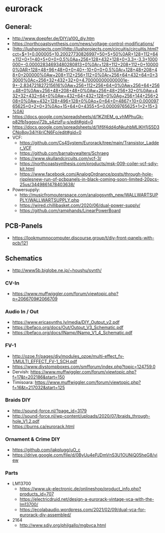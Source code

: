 # eurorack

## General:
 * http://www.doepfer.de/DIY/a100_diy.htm
 * https://northcoastsynthesis.com/news/voltage-control-modifications/
 * [http://lushprojects.com](http://lushprojects.com/circuitjs/circuitjs.html?cct=$+1+0.000005+10.20027730826997+50+5+50%0AR+128+112+64+112+0+1+40+5+0+0+0.5%0Aa+256+128+432+128+0+3.3+-3.3+1000000+-0.00002834693480280813+0%0Ar+128+112+208+112+0+100000%0AR+128+48+96+48+0+0+40+-10+0+0+0.5%0Ar+128+48+208+48+0+200000%0Aw+208+112+256+112+0%0Ar+256+64+432+64+0+33000%0Ac+256+32+432+32+0+4.700000000000001e-9+-2.834721827215616%0Aw+256+112+256+64+0%0Aw+256+64+256+48+0%0Aw+256+48+208+48+0%0Aw+256+48+256+32+0%0Aw+432+32+432+64+0%0Aw+432+64+432+128+0%0Ag+256+144+256+208+0%0Aw+432+128+496+128+0%0Ao+0+64+0+4867+10+0.00009765625+0+2+0+3%0Ao+15+64+0+4355+5+0.00009765625+1+2+15+3%0A)
 * https://docs.google.com/spreadsheets/d/1KZltEM_g_yhMPhuGk-p82fb1sggsvi72b_s4ztzFu-s/edit#gid=0
 * https://docs.google.com/spreadsheets/d/1jf6f4dd4qNkuhbMLlKH1jS5D3CNo8qy34iY4rjCN6Fo/edit#gid=0
 * VCF:
   * https://github.com/Cs4System/Eurorack/tree/main/Transistor_Ladder_VCF
   * https://github.com/barnabywalters/Schraeg
   * https://www.skullandcircuits.com/vcf-3/
   * https://northcoastsynthesis.com/products/msk-009-coiler-vcf-sdiy-kit.html
   * https://www.facebook.com/AnalogOrdnance/posts/through-hole-ripplesnew-run-of-pcbpanels-in-black-coming-soon-limited-20pcs-25us/3449861478403638/
 * Powersupply:
   * http://musicfromouterspace.com/analogsynth_new/WALLWARTSUPPLY/WALLWARTSUPPLY.php
   * https://wired.chillibasket.com/2020/06/dual-power-supply/
   * https://github.com/ramphands/LinearPowerBoard
## PCB-Panels
 * https://lookmumnocomputer.discourse.group/t/diy-front-panels-with-pcb/121
## Schematics
 * http://www5b.biglobe.ne.jp/~houshu/synth/
### CV-In
 * https://www.muffwiggler.com/forum/viewtopic.php?p=2066709#2066709
### Audio In / Out
 * https://www.ericasynths.lv/media/DIY_Output_v2.pdf
 * https://befaco.org/docs/Out/Output_V3_Schematic.pdf
 * https://befaco.org/docs/INamp/INamp_V1_4_Schematic.pdf
### FV-1
 * http://ozoe.fr/pages/diy/modules_ozoe/multi-effect_fv-1/MULTI_EFFECT_FV-1_SCH.pdf
 * https://www.diystompboxes.com/smfforum/index.php?topic=124759.0
 * Dervish: https://www.muffwiggler.com/forum/viewtopic.php?f=17&t=202186&start=150
 * Timisoara: https://www.muffwiggler.com/forum/viewtopic.php?f=16&t=217032&start=125
### Braids DIY
 * http://sound-force.nl/?page_id=3179
 * http://sound-force.nl/wp-content/uploads/2020/07/braids_through-hole_V1.2.pdf
 * https://burns.ca/eurorack.html
### Ornament & Crime DIY
 * https://github.com/jakplugg/uO_c
 * https://drive.google.com/file/d/0ByUu4ePJDmVnS3U1OUNiQ05heG8/view
### Parts
 * LM13700
   * https://www.uk-electronic.de/onlineshop/product_info.php?products_id=707
   * https://electricdruid.net/design-a-eurorack-vintage-vca-with-the-lm13700/
   * https://ecolabaudio.wordpress.com/2021/02/09/dual-vca-for-eurorack-diy-assembled/
 * 2164
   * http://www.sdiy.org/philgallo/mgbvca.html  
